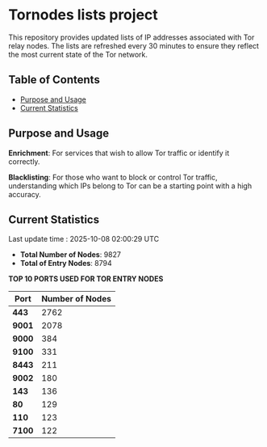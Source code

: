 # Tornodes lists project

This repository provides updated lists of IP addresses associated with Tor relay nodes. The lists are refreshed every 30 minutes to ensure they reflect the most current state of the Tor network.

## Table of Contents

- [Purpose and Usage](#purpose-and-usage)
- [Current Statistics](#current-statistics)


## Purpose and Usage

**Enrichment**: For services that wish to allow Tor traffic or identify it correctly.

**Blacklisting**: For those who want to block or control Tor traffic, understanding which IPs belong to Tor can be a starting point with a high accuracy.

## Current Statistics

Last update time : 2025-10-08 02:00:29 UTC

- **Total Number of Nodes**: 9827
- **Total of Entry Nodes**: 8794

**TOP 10 PORTS USED FOR TOR ENTRY NODES**

| **Port** | **Number of Nodes** |
|------|-----------------|
| **443**   | 2762  |
| **9001**   | 2078  |
| **9000**   | 384  |
| **9100**   | 331  |
| **8443**   | 211  |
| **9002**   | 180  |
| **143**   | 136  |
| **80**   | 129  |
| **110**   | 123  |
| **7100**   | 122  |

